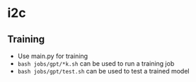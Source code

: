 # i2c

## Training
* Use main.py for training
* ```bash jobs/gpt/*k.sh``` can be used to run a training job
* ```bash jobs/gpt/test.sh``` can be used to test a trained model
